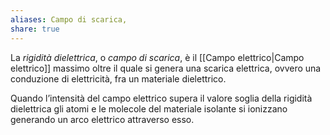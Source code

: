 ```yaml
---
aliases: Campo di scarica,
share: true
---
```

La *rigidità dielettrica*, o *campo di scarica*, è il [[Campo elettrico|Campo elettrico]] massimo oltre il quale si genera una scarica elettrica, ovvero una conduzione di elettricità, fra un materiale dielettrico.

Quando l’intensità del campo elettrico supera il valore soglia della rigidità dielettrica gli atomi e le molecole del materiale isolante si ionizzano generando un arco elettrico attraverso esso.